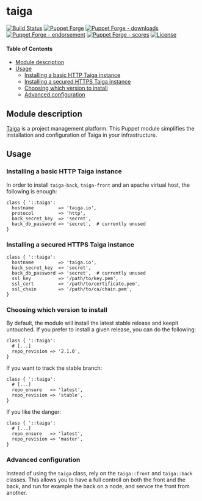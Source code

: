 # taiga

<!-- header GFM -->
[![Build Status](https://img.shields.io/github/workflow/status/opus-codium/puppet-taiga/Release)](https://github.com/opus-codium/puppet-taiga/releases)
[![Puppet Forge](https://img.shields.io/puppetforge/v/opuscodium/taiga.svg)](https://forge.puppetlabs.com/opuscodium/taiga)
[![Puppet Forge - downloads](https://img.shields.io/puppetforge/dt/opuscodium/taiga.svg)](https://forge.puppetlabs.com/opuscodium/taiga)
[![Puppet Forge - endorsement](https://img.shields.io/puppetforge/e/opuscodium/taiga.svg)](https://forge.puppetlabs.com/opuscodium/taiga)
[![Puppet Forge - scores](https://img.shields.io/puppetforge/f/opuscodium/taiga.svg)](https://forge.puppetlabs.com/opuscodium/taiga)
[![License](https://img.shields.io/github/license/opus-codium/puppet-taiga.svg)](https://github.com/voxpupuli/opuscodium-taiga/blob/master/LICENSE.md)
<!-- header -->

#### Table of Contents

<!-- vim-markdown-toc GFM -->

* [Module description](#module-description)
* [Usage](#usage)
  * [Installing a basic HTTP Taiga instance](#installing-a-basic-http-taiga-instance)
  * [Installing a secured HTTPS Taiga instance](#installing-a-secured-https-taiga-instance)
  * [Choosing which version to install](#choosing-which-version-to-install)
  * [Advanced configuration](#advanced-configuration)

<!-- vim-markdown-toc -->

## Module description

[Taiga](https://taiga.io/) is a project management platform.
This Puppet module simplifies the installation and configuration of Taiga in your infrastructure.

## Usage

### Installing a basic HTTP Taiga instance

In order to install `taiga-back`, `taiga-front` and an apache virtual host, the following is enough:

```puppet
class { '::taiga':
  hostname         => 'taiga.io',
  protocol         => 'http',
  back_secret_key  => 'secret',
  back_db_password => 'secret',  # currently unused
}
```

### Installing a secured HTTPS Taiga instance

```puppet
class { '::taiga':
  hostname         => 'taiga.io',
  back_secret_key  => 'secret',
  back_db_password => 'secret',  # currently unused
  ssl_key          => '/path/to/key.pem',
  ssl_cert         => '/path/to/certificate.pem',
  ssl_chain        => '/path/to/ca/chain.pem',
}
```

### Choosing which version to install

By default, the module will install the latest stable release and keepit untouched.  If you prefer to install a given release, you can do the following:

```puppet
class { '::taiga':
  # [...]
  repo_revision => '2.1.0',
}
```

If you want to track the stable branch:

```puppet
class { '::taiga':
  # [...]
  repo_ensure   => 'latest',
  repo_revision => 'stable',
}
```

If you like the danger:

```puppet
class { '::taiga':
  # [...]
  repo_ensure   => 'latest',
  repo_revision => 'master',
}
```

### Advanced configuration

Instead of using the `taiga` class, rely on the `taiga::front` and `taiga::back` classes.  This allows you to have a full controll on both the front and the back, and run for example the back on a node, and servce the front from another.

